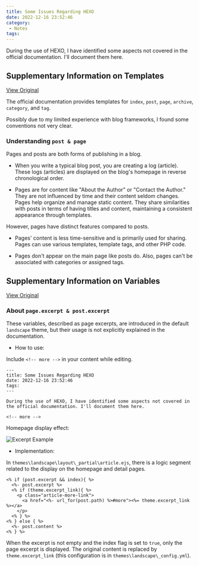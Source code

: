 ```yaml
---
title: Some Issues Regarding HEXO
date: 2022-12-16 23:52:46
category:
 - Notes
tags:
---
```


During the use of HEXO, I have identified some aspects not covered in the official documentation. I'll document them here.

<!-- more -->

## Supplementary Information on Templates

[View Original](https://hexo.io/zh-cn/docs/templates)

The official documentation provides templates for `index`, `post`, `page`, `archive`, `category`, and `tag`.

Possibly due to my limited experience with blog frameworks, I found some conventions not very clear.

### Understanding `post & page`

Pages and posts are both forms of publishing in a blog.

- When you write a typical blog post, you are creating a log (article). These logs (articles) are displayed on the blog's homepage in reverse chronological order.

- Pages are for content like "About the Author" or "Contact the Author." They are not influenced by time and their content seldom changes. Pages help organize and manage static content. They share similarities with posts in terms of having titles and content, maintaining a consistent appearance through templates.

However, pages have distinct features compared to posts.

- Pages' content is less time-sensitive and is primarily used for sharing. Pages can use various templates, template tags, and other PHP code.

- Pages don't appear on the main page like posts do. Also, pages can't be associated with categories or assigned tags.

## Supplementary Information on Variables

[View Original](https://hexo.io/zh-cn/docs/variables)

### About `page.excerpt & post.excerpt`

These variables, described as page excerpts, are introduced in the default `landscape` theme, but their usage is not explicitly explained in the documentation.

* How to use:

Include `<!-- more -->` in your content while editing.

```
---
title: Some Issues Regarding HEXO
date: 2022-12-16 23:52:46
tags:
---

During the use of HEXO, I have identified some aspects not covered in the official documentation. I'll document them here.

<!-- more -->
```

Homepage display effect:

![Excerpt Example](/assets/images/about-hexo/image-20221217000842772.png)

* Implementation:

In `themes\landscape\layout\_partial\article.ejs`, there is a logic segment related to the display on the homepage and detail pages.

```ejs
<% if (post.excerpt && index){ %>
  <%- post.excerpt %> 
  <% if (theme.excerpt_link){ %>
    <p class="article-more-link">
      <a href="<%- url_for(post.path) %>#more"><%= theme.excerpt_link %></a>
    </p>
  <% } %>
<% } else { %>
  <%- post.content %>
<% } %>
```

When the excerpt is not empty and the index flag is set to `true`, only the page excerpt is displayed. The original content is replaced by `theme.excerpt_link` (this configuration is in `themes\landscape\_config.yml`).